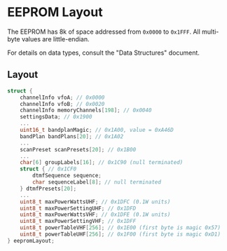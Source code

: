 # EEPROM Layout

The EEPROM has 8k of space addressed from `0x0000` to `0x1FFF`. All multi-byte values are little-endian.

For details on data types, consult the "Data Structures" document.

## Layout

```c
struct {
    channelInfo vfoA; // 0x0000
    channelInfo vfoB; // 0x0020
    channelInfo memoryChannels[198]; // 0x0040
    settingsData; // 0x1900
    ...
    uint16_t bandplanMagic; // 0x1A00, value = 0xA46D
    bandPlan bandPlans[20]; // 0x1A02
    ...
    scanPreset scanPresets[20]; // 0x1B00
    ...
    char[6] groupLabels[16]; // 0x1C90 (null terminated)
    struct { // 0x1CF0
        dtmfSequence sequence;
        char sequenceLabel[8]; // null terminated
    } dtmfPresets[20];
    ...
    uint8_t maxPowerWattsUHF; // 0x1DFC (0.1W units)
    uint8_t maxPowerSettingUHF; // 0x1DFD
    uint8_t maxPowerWattsVHF; // 0x1DFE (0.1W units)
    uint8_t maxPowerSettingVHF; // 0x1DFF
    uint8_t powerTableVHF[256]; // 0x1E00 (first byte is magic 0x57)
    uint8_t powerTableUHF[256]; // 0x1F00 (first byte is magic 0xD1)
} eepromLayout;
